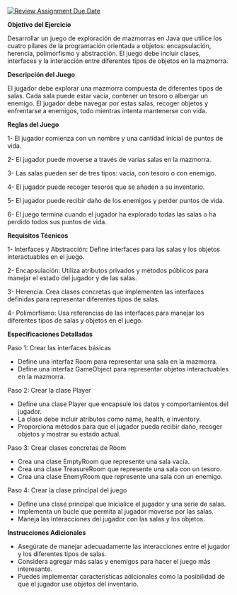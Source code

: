 [![Review Assignment Due Date](https://classroom.github.com/assets/deadline-readme-button-22041afd0340ce965d47ae6ef1cefeee28c7c493a6346c4f15d667ab976d596c.svg)](https://classroom.github.com/a/F04kXYAl)

**Objetivo del Ejercicio**

Desarrollar un juego de exploración de mazmorras en Java que utilice los cuatro pilares de la programación orientada a objetos: encapsulación, herencia, polimorfismo y abstracción. El juego debe incluir clases, interfaces y la interacción entre diferentes tipos de objetos en la mazmorra.


**Descripción del Juego**

El jugador debe explorar una mazmorra compuesta de diferentes tipos de salas. Cada sala puede estar vacía, contener un tesoro o albergar un enemigo. El jugador debe navegar por estas salas, recoger objetos y enfrentarse a enemigos, todo mientras intenta mantenerse con vida.


**Reglas del Juego**

1- El jugador comienza con un nombre y una cantidad inicial de puntos de vida.

2- El jugador puede moverse a través de varias salas en la mazmorra.

3- Las salas pueden ser de tres tipos: vacía, con tesoro o con enemigo.

4- El jugador puede recoger tesoros que se añaden a su inventario.

5- El jugador puede recibir daño de los enemigos y perder puntos de vida.

6- El juego termina cuando el jugador ha explorado todas las salas o ha perdido todos sus puntos de vida.



**Requisitos Técnicos**

1- Interfaces y Abstracción: Define interfaces para las salas y los objetos interactuables en el juego.

2- Encapsulación: Utiliza atributos privados y métodos públicos para manejar el estado del jugador y de las salas.

3- Herencia: Crea clases concretas que implementen las interfaces definidas para representar diferentes tipos de salas.

4- Polimorfismo: Usa referencias de las interfaces para manejar los diferentes tipos de salas y objetos en el juego.



**Especificaciones Detalladas**

Paso 1: Crear las interfaces básicas
  - Define una interfaz Room para representar una sala en la mazmorra.
  - Define una interfaz GameObject para representar objetos interactuables en la mazmorra.

Paso 2: Crear la clase Player
  - Define una clase Player que encapsule los datos y comportamientos del jugador.
  - La clase debe incluir atributos como name, health, e inventory.
  - Proporciona métodos para que el jugador pueda recibir daño, recoger objetos y mostrar su estado actual.

Paso 3: Crear clases concretas de Room
  - Crea una clase EmptyRoom que represente una sala vacía.
  - Crea una clase TreasureRoom que represente una sala con un tesoro.
  - Crea una clase EnemyRoom que represente una sala con un enemigo.

Paso 4: Crear la clase principal del juego
  - Define una clase principal que inicialice el jugador y una serie de salas.
  - Implementa un bucle que permita al jugador moverse por las salas.
  - Maneja las interacciones del jugador con las salas y los objetos.

**Instrucciones Adicionales**
  - Asegúrate de manejar adecuadamente las interacciones entre el jugador y los diferentes tipos de salas.
  - Considera agregar más salas y enemigos para hacer el juego más interesante.
  - Puedes implementar características adicionales como la posibilidad de que el jugador use objetos del inventario.
